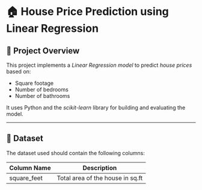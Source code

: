 # 🏠 House Price Prediction using Linear Regression

## 📌 Project Overview

This project implements a *Linear Regression model* to predict *house prices* based on:
- Square footage
- Number of bedrooms
- Number of bathrooms

It uses Python and the *scikit-learn* library for building and evaluating the model.

---

## 🧾 Dataset

The dataset used should contain the following columns:

| Column Name     | Description                     |
|----------------|---------------------------------|
| square_feet  | Total area of the house in sq.ft|
